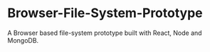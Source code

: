 # Browser-File-System-Prototype
A Browser based file-system prototype built with React, Node and MongoDB.
